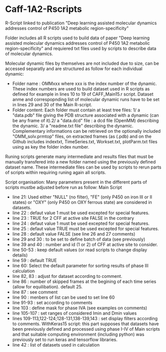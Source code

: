 # Caff-1A2-Rscripts
R-Script linked to publication "Deep learning assisted molecular dynamics addresses control of P450 1A2 metabolic region-specificity"

Folder includes all R scripts used to build data of paper "Deep learning assisted molecular dynamics addresses control of P450 1A2 metabolic region-specificity" and requiered txt files used by scripts to describe data of molecular dynamics.

Molecular dynamic files by themselves are not included due to size, can be accessed separatly and are structured as follow for each individual dynamic:
- Folder name : OMMxxx where xxx is the index number of the dynamic. These index numbers are used to build dataset used in R scripts as defined for example in lines 10 to 19 of CAFF_Main15.r script. Dataset anme and correspopnding  list of molecular dynamic runs have to be set in lines 29 and 30 of the Main R-script.
- Folder content: Each folder must contain at least tree files: 1/ a "data.pdb" file giving the PDB structure associated with a dynamic (can be any frame of it).2/ a "data.dcd" file : a dcd file (OpenMM) describing the dynamic. 3/ a "readme.txt file" describing the dynamic. Complementary informations can be retrieved  on the optionally included "OMM_solv.prmtop" files, on extracted frames (as (.pdb) and on the Github includes indextxt, TimeSeries.txt, Workset.txt, plotParm.txt files using as key the folder index number.

Runing scripts generate many intermediate and results files that must be manually transfered into a new folder named using the previously defined dataset name. These intermediate files can be used by scripts to rerun parts of scripts within requiring runing again all scripts. 

Script organisation:
Many parameters present in the different parts of scripts mustbe adjusted before run as follow:
Main Script
-  line 21: Used either "NULL" (no filter), "FE" (only P450 on iron III or II states) or "OXY" (only P450 on OXY ferrous state) are considered in datasets.
- line 22 : defaut value 1 must be used excepted for special features.
- line 23 : TRUE for 2 CFF at active site FALSE in the contrary
- line 24 : defaut value 1 must be used excepted for special features.
- line 25 : defaut value TRUE must be used excepted for special features.
- line 28 : default value FALSE (see line 26 and 27 comments)
- line 29 and 30 : to be set to define batch of data (see previously)
- line 39 and 40 : number and id (1 or 2) of CFF at active site to consider.
- line 50-53 : keep default values (or read scripts to change display details)
- line 59 : default TRUE
- line 60: Select the default parameter for sorting results of phase III calculation
- line 82, 83 : adjust for dataset according to comment.
- line 86 : number of skipped frames at the begining of each time series (allow for equilibation). default 25.
- line 87 : see comment
- line 90 : menbers of list can be used to set line 60
- line 91-93 : set according to comments
- line 103 : define mask for phase IVA (see examples on comments)
- line 105-107 : set ranges of considered Imin and Dmin values
- lines 109-113,122-124;128-131,138-139,143 : set display filters according to comments.
WithKeras15 script: this part supposes that datasets have been previously defined and processed using phase I-IV of Main scripts and that suitable computing environment (including python)  was previously set to run keras and tensorflow libraries. 
- line 42 : list of datasets used in calculation

